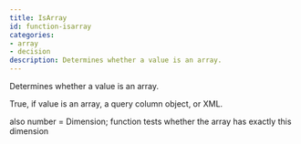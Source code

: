 ```yaml
---
title: IsArray
id: function-isarray
categories:
- array
- decision
description: Determines whether a value is an array.
---
```


Determines whether a value is an array.

True, if value is an array, a query column object, or XML.

also number = Dimension; function tests whether the array has exactly this dimension
